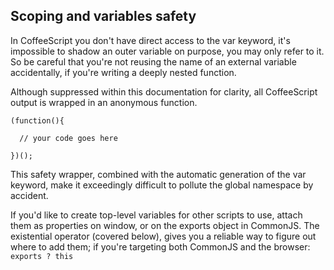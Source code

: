 ## Scoping and variables safety

In CoffeeScript you don't have direct access to the var keyword, it's impossible to shadow an outer variable on purpose, you may only refer to it. So be careful that you're not reusing the name of an external variable accidentally, if you're writing a deeply nested function.

Although suppressed within this documentation for clarity, all CoffeeScript output is wrapped in an anonymous function.

    (function(){

      // your code goes here

    })();

This safety wrapper, combined with the automatic generation of the var keyword, make it exceedingly difficult to pollute the global namespace by accident.

If you'd like to create top-level variables for other scripts to use, attach them as properties on window, or on the exports object in CommonJS. The existential operator (covered below), gives you a reliable way to figure out where to add them; if you're targeting both CommonJS and the browser: `exports ? this`
